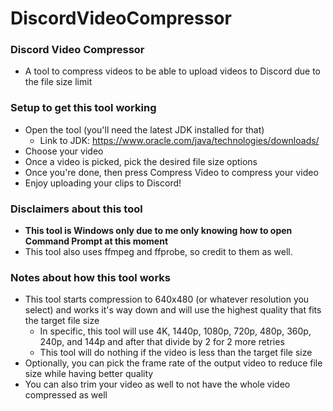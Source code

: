 # DiscordVideoCompressor

### Discord Video Compressor
* A tool to compress videos to be able to upload videos to Discord due to the file size limit

### Setup to get this tool working
* Open the tool (you'll need the latest JDK installed for that)
    * Link to JDK: https://www.oracle.com/java/technologies/downloads/
* Choose your video
* Once a video is picked, pick the desired file size options
* Once you're done, then press Compress Video to compress your video
* Enjoy uploading your clips to Discord!

### Disclaimers about this tool
* **This tool is Windows only due to me only knowing how to open Command Prompt at this moment**
* This tool also uses ffmpeg and ffprobe, so credit to them as well.

### Notes about how this tool works
* This tool starts compression to 640x480 (or whatever resolution you select) and works it's way down and will use the highest quality that fits the target file size
  * In specific, this tool will use 4K, 1440p, 1080p, 720p, 480p, 360p, 240p, and 144p and after that divide by 2 for 2 more retries
  * This tool will do nothing if the video is less than the target file size
* Optionally, you can pick the frame rate of the output video to reduce file size while having better quality
* You can also trim your video as well to not have the whole video compressed as well